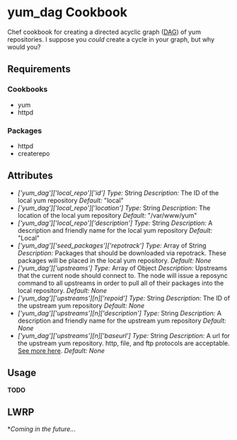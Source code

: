 # yum_dag Cookbook

Chef cookbook for creating a directed acyclic graph ([DAG](https://en.wikipedia.org/wiki/Directed_acyclic_graph)) of yum repositories. I suppose you *could* create a cycle in your graph, but why would you?

## Requirements

### Cookbooks

* yum
* httpd

### Packages

* httpd
* createrepo

## Attributes

* _['yum_dag']['local_repo']['id']_
  _Type:_ String
  _Description:_ The ID of the local yum repository
  _Default:_ "local"
* _['yum_dag']['local_repo']['location']_
  _Type:_ String
  _Description:_ The location of the local yum repository
  _Default:_ "/var/www/yum"
* _['yum_dag']['local_repo']['description']_
  _Type:_ String
  _Description:_ A description and friendly name for the local yum repository
  _Default:_ "Local"
* _['yum_dag']['seed_packages']['repotrack']_
  _Type:_ Array of String
  _Description:_ Packages that should be downloaded via repotrack. These packages will be placed in the local yum repository.
  _Default:_ *None*
* _['yum_dag']['upstreams']_
  _Type:_ Array of Object
  _Description:_ Upstreams that the current node should connect to. The node will issue a reposync command to all upstreams in order to pull all of their packages into the local repository. 
  _Default:_ *None*
* _['yum_dag']['upstreams'][n]['repoid']_
  _Type:_ String
  _Description:_ The ID of the upstream yum repository
  _Default:_ *None*
* _['yum_dag']['upstreams'][n]['description']_
  _Type:_ String
  _Description:_ A description and friendly name for the upstream yum repository
  _Default:_ *None*
* _['yum_dag']['upstreams'][n]['baseurl']_
  _Type:_ String
  _Description:_ A url for the upstream yum repository. http, file, and ftp protocols are acceptable. [See more here](https://www.centos.org/docs/5/html/5.2/Deployment_Guide/s1-yum-yumconf-repository.html). 
  _Default:_ *None*

## Usage

**TODO**

## LWRP

**Coming in the future...*
